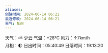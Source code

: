```yaml
---
aliases: 
创建时间: 2024-06-14 06:21
最近修改: 2024-06-14 06:21
天气: NaN
---
```

天气：⛅️  少云 气温：+28°C 风力：↑7km/h  
月相：🌓 日出时间：05:40:49 日落时间：19:13:20

